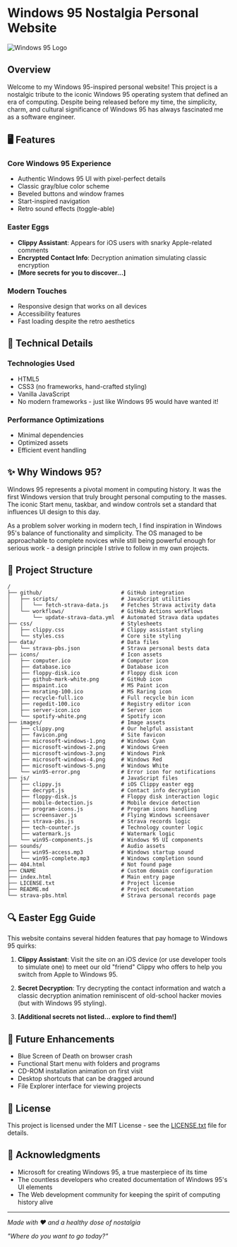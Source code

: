# Windows 95 Nostalgia Personal Website

![Windows 95 Logo](https://i.imgur.com/sqf7tWx.jpeg)

## Overview

Welcome to my Windows 95-inspired personal website! This project is a nostalgic tribute to the iconic Windows 95 operating system that defined an era of computing. Despite being released before my time, the simplicity, charm, and cultural significance of Windows 95 has always fascinated me as a software engineer.

## 🖥️ Features

### Core Windows 95 Experience
- Authentic Windows 95 UI with pixel-perfect details
- Classic gray/blue color scheme
- Beveled buttons and window frames
- Start-inspired navigation
- Retro sound effects (toggle-able)

### Easter Eggs
- **Clippy Assistant**: Appears for iOS users with snarky Apple-related comments
- **Encrypted Contact Info**: Decryption animation simulating classic encryption
- **[More secrets for you to discover...]**

### Modern Touches
- Responsive design that works on all devices
- Accessibility features
- Fast loading despite the retro aesthetics

## 🔧 Technical Details

### Technologies Used
- HTML5
- CSS3 (no frameworks, hand-crafted styling)
- Vanilla JavaScript
- No modern frameworks - just like Windows 95 would have wanted it!

### Performance Optimizations
- Minimal dependencies
- Optimized assets
- Efficient event handling

## ✨ Why Windows 95?

Windows 95 represents a pivotal moment in computing history. It was the first Windows version that truly brought personal computing to the masses. The iconic Start menu, taskbar, and window controls set a standard that influences UI design to this day.

As a problem solver working in modern tech, I find inspiration in Windows 95's balance of functionality and simplicity. The OS managed to be approachable to complete novices while still being powerful enough for serious work - a design principle I strive to follow in my own projects.

## 📁 Project Structure

```
/
├── github/                         # GitHub integration
│   ├── scripts/                    # JavaScript utilities
│   │   └── fetch-strava-data.js    # Fetches Strava activity data
│   └── workflows/                  # GitHub Actions workflows
│       └── update-strava-data.yml  # Automated Strava data updates
├── css/                            # Stylesheets
│   ├── clippy.css                  # Clippy assistant styling
│   └── styles.css                  # Core site styling
├── data/                           # Data files
│   └── strava-pbs.json             # Strava personal bests data
├── icons/                          # Icon assets
│   ├── computer.ico                # Computer icon
│   ├── database.ico                # Database icon
│   ├── floppy-disk.ico             # Floppy disk icon
│   ├── github-mark-white.png       # GitHub icon
│   ├── mspaint.ico                 # MS Paint icon
│   ├── msrating-100.ico            # MS Raring icon
│   ├── recycle-full.ico            # Full recycle bin icon
│   ├── regedit-100.ico             # Registry editor icon
│   ├── server-icon.ico             # Server icon
│   └── spotify-white.png           # Spotify icon
├── images/                         # Image assets
│   ├── clippy.png                  # Our helpful assistant
│   ├── favicon.png                 # Site favicon
│   ├── microsoft-windows-1.png     # Windows Cyan
│   ├── microsoft-windows-2.png     # Windows Green
│   ├── microsoft-windows-3.png     # Windows Pink
│   ├── microsoft-windows-4.png     # Windows Red
│   ├── microsoft-windows-5.png     # Windows White
│   └── win95-error.png             # Error icon for notifications
├── js/                             # JavaScript files 
│   ├── clippy.js                   # iOS Clippy easter egg
│   ├── decrypt.js                  # Contact info decryption
│   ├── floppy-disk.js              # Floppy disk interaction logic
│   ├── mobile-detection.js         # Mobile device detection
│   ├── program-icons.js            # Program icons handling
│   ├── screensaver.js              # Flying Windows screensaver
│   ├── strava-pbs.js               # Strava records logic
│   ├── tech-counter.js             # Technology counter logic
│   ├── watermark.js                # Watermark logic
│   └── win95-components.js         # Windows 95 UI components
├── sounds/                         # Audio assets
│   ├── win95-access.mp3            # Windows startup sound
│   └── win95-complete.mp3          # Windows completion sound
├── 404.html                        # Not found page
├── CNAME                           # Custom domain configuration
├── index.html                      # Main entry page
├── LICENSE.txt                     # Project license
├── README.md                       # Project documentation
└── strava-pbs.html                 # Strava personal records page
```

## 🔍 Easter Egg Guide

This website contains several hidden features that pay homage to Windows 95 quirks:

1. **Clippy Assistant**: Visit the site on an iOS device (or use developer tools to simulate one) to meet our old "friend" Clippy who offers to help you switch from Apple to Windows 95.

2. **Secret Decryption**: Try decrypting the contact information and watch a classic decryption animation reminiscent of old-school hacker movies (but with Windows 95 styling).

3. **[Additional secrets not listed... explore to find them!]**

## 🚀 Future Enhancements

- Blue Screen of Death on browser crash
- Functional Start menu with folders and programs
- CD-ROM installation animation on first visit
- Desktop shortcuts that can be dragged around
- File Explorer interface for viewing projects

## 📝 License

This project is licensed under the MIT License - see the [LICENSE.txt](LICENSE.txt) file for details.

## 🙏 Acknowledgments

- Microsoft for creating Windows 95, a true masterpiece of its time
- The countless developers who created documentation of Windows 95's UI elements
- The Web development community for keeping the spirit of computing history alive

---

*Made with ♥ and a healthy dose of nostalgia*

*"Where do you want to go today?"*
